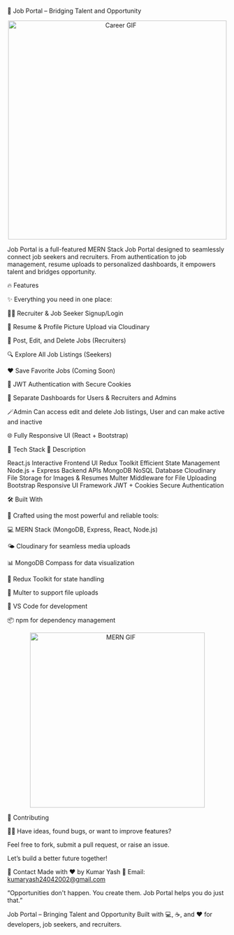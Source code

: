 🚀 Job Portal – Bridging Talent and Opportunity
<p align="center"> <img src="https://media.giphy.com/media/v1.Y2lkPTc5MGI3NjExM2o2NnI0eDBnZHg1NzNmY2syd3Z2ZXRyYXZwNmVjajZkd2Vob2R5OCZlcD12MV8yX3Nk/gig3m5t9jGHU6/giphy.gif" alt="Career GIF" width="500"/> </p>

Job Portal is a full-featured MERN Stack Job Portal designed to seamlessly connect job seekers and recruiters. From authentication to job management, resume uploads to personalized dashboards, it empowers talent and bridges opportunity.

🔥 Features                        
                   
✨ Everything you need in one place:                
                             
👨‍💼 Recruiter & Job Seeker Signup/Login

📄 Resume & Profile Picture Upload via Cloudinary

📝 Post, Edit, and Delete Jobs (Recruiters)

🔍 Explore All Job Listings (Seekers)

❤️ Save Favorite Jobs (Coming Soon)

🔐 JWT Authentication with Secure Cookies

🧭 Separate Dashboards for Users & Recruiters and Admins

🪄Admin Can access edit and delete Job listings, User and can make active and inactive

🌐 Fully Responsive UI (React + Bootstrap)


🚧 Tech Stack	🧩 Description

React.js	Interactive Frontend UI
Redux Toolkit	Efficient State Management
Node.js + Express	Backend APIs
MongoDB	NoSQL Database
Cloudinary	File Storage for Images & Resumes
Multer	Middleware for File Uploading
Bootstrap	Responsive UI Framework
JWT + Cookies	Secure Authentication

🛠️ Built With

🚀 Crafted using the most powerful and reliable tools:

💻 MERN Stack (MongoDB, Express, React, Node.js)

🌤️ Cloudinary for seamless media uploads

📊 MongoDB Compass for data visualization

🧠 Redux Toolkit for state handling

🧰 Multer to support file uploads

🧩 VS Code for development

📦 npm for dependency management

<p align="center"> <img src="https://media.giphy.com/media/v1.Y2lkPTc5MGI3NjExNzY2cDk2ZHBmcnBzeWdwZ2w3OHB4Zjl3OXJjNzBnYjE2dW41d29mYyZlcD12MV8yX3Nk/10SvWCbt1ytWCc/giphy.gif" alt="MERN GIF" width="400"/> </p>

🙌 Contributing

🧑‍💻 Have ideas, found bugs, or want to improve features?

Feel free to fork, submit a pull request, or raise an issue.

Let’s build a better future together!

📧 Contact
Made with ❤️ by Kumar Yash
📩 Email: kumaryash24042002@gmail.com

“Opportunities don't happen. You create them. Job Portal helps you do just that.”

 Job Portal – Bringing Talent and Opportunity
Built with 💻, ☕, and ❤️ for developers, job seekers, and recruiters.
